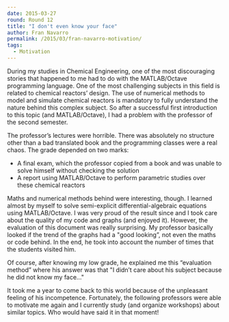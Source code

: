 ```yaml
---
date: 2015-03-27
round: Round 12
title: "I don't even know your face"
author: Fran Navarro
permalink: /2015/03/fran-navarro-motivation/
tags:
  - Motivation
---
```


During my studies in Chemical Engineering, one of the most discouraging stories that happened to me had to do with the MATLAB/Octave programming language. One of the most challenging subjects in this field is related to chemical reactors’ design. The use of numerical methods to model and simulate chemical reactors is mandatory to fully understand the nature behind this complex subject. So after a  successful first introduction to this topic (and MATLAB/Octave), I had a problem with the professor of the second semester.

The professor’s lectures were horrible. There was absolutely no structure other than a bad translated book and the programming classes were a real chaos. The grade depended on two marks:
* A final exam, which the professor copied from a book and was unable to solve himself without checking the solution
* A report using MATLAB/Octave to perform parametric studies over these chemical reactors

Maths and numerical methods behind were interesting, though. I learned almost by myself to solve semi-explicit differential-algebraic equations using MATLAB/Octave. I was very proud of the result since and I took care about the quality of my code and graphs (and enjoyed it). However, the evaluation of this document was really surprising. My professor basically looked if the trend of the graphs had a "good looking”, not even the maths or code behind. In the end, he took into account the number of times that the students visited him.

Of course, after knowing my low grade, he explained me this “evaluation method” where his answer was that "I didn’t care about his subject because he did not know my face…"

It took me a year to come back to this world because of the unpleasant feeling of his incompetence. Fortunately, the following professors were able to motivate me again and I currently study (and organize workshops) about similar topics. Who would have said it in that moment!
